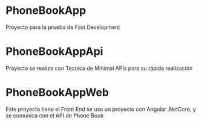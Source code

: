 # PhoneBookApp
Proyecto para la prueba de Fast Development

# PhoneBookAppApi
Proyecto se realizo con Tecnica de Minimal APIs para su rápida realización

# PhoneBookAppWeb
Este proyecto tiene el Front End se uso un proyecto con Angular .NetCore, y se comunica con el API de Phone Book
